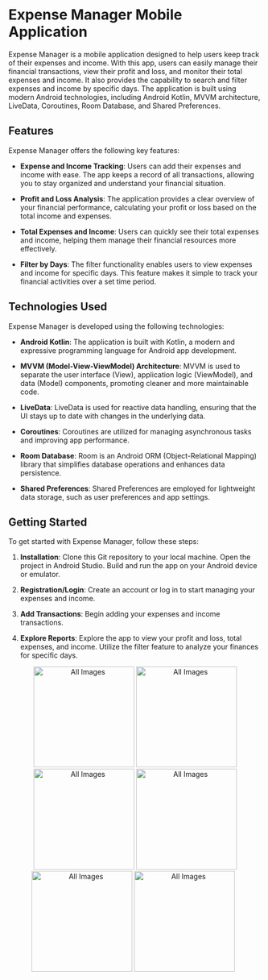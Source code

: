 # Expense Manager Mobile Application

Expense Manager is a mobile application designed to help users keep track of their expenses and income. With this app, users can easily manage their financial transactions, view their profit and loss, and monitor their total expenses and income. It also provides the capability to search and filter expenses and income by specific days. The application is built using modern Android technologies, including Android Kotlin, MVVM architecture, LiveData, Coroutines, Room Database, and Shared Preferences.

## Features

Expense Manager offers the following key features:

- **Expense and Income Tracking**: Users can add their expenses and income with ease. The app keeps a record of all transactions, allowing you to stay organized and understand your financial situation.

- **Profit and Loss Analysis**: The application provides a clear overview of your financial performance, calculating your profit or loss based on the total income and expenses.

- **Total Expenses and Income**: Users can quickly see their total expenses and income, helping them manage their financial resources more effectively.

- **Filter by Days**: The filter functionality enables users to view expenses and income for specific days. This feature makes it simple to track your financial activities over a set time period.

## Technologies Used

Expense Manager is developed using the following technologies:

- **Android Kotlin**: The application is built with Kotlin, a modern and expressive programming language for Android app development.

- **MVVM (Model-View-ViewModel) Architecture**: MVVM is used to separate the user interface (View), application logic (ViewModel), and data (Model) components, promoting cleaner and more maintainable code.

- **LiveData**: LiveData is used for reactive data handling, ensuring that the UI stays up to date with changes in the underlying data.

- **Coroutines**: Coroutines are utilized for managing asynchronous tasks and improving app performance.

- **Room Database**: Room is an Android ORM (Object-Relational Mapping) library that simplifies database operations and enhances data persistence.

- **Shared Preferences**: Shared Preferences are employed for lightweight data storage, such as user preferences and app settings.

## Getting Started

To get started with Expense Manager, follow these steps:

1. **Installation**: Clone this Git repository to your local machine. Open the project in Android Studio. Build and run the app on your Android device or emulator.

2. **Registration/Login**: Create an account or log in to start managing your expenses and income.

3. **Add Transactions**: Begin adding your expenses and income transactions.

4. **Explore Reports**: Explore the app to view your profit and loss, total expenses, and income. Utilize the filter feature to analyze your finances for specific days.

 <p align="center">
<img src="https://github.com/Aadulrehman/ExpenseManager/assets/100299631/90b9740f-97a6-40a2-80af-6194f06dfe93" alt="All Images" width="200" />
  <img src="https://github.com/Aadulrehman/ExpenseManager/assets/100299631/0a874c4c-aead-4046-9507-76941b03ea52" alt="All Images" width="200" />
<img src="https://github.com/Aadulrehman/ExpenseManager/assets/100299631/eb762182-80db-42da-a9a3-be520d03fcff" alt="All Images" width="200" />
<img src="https://github.com/Aadulrehman/ExpenseManager/assets/100299631/83119abb-8fee-48f9-9fa8-00483e82775f" alt="All Images" width="200" />
<img src="https://github.com/Aadulrehman/ExpenseManager/assets/100299631/5ff50058-8e74-46d5-83e8-26f41c3d289e" alt="All Images" width="200" />
<img src="https://github.com/Aadulrehman/ExpenseManager/assets/100299631/b96ae90e-f49a-4295-82e5-7d80f8004da6" alt="All Images" width="200" />
 </p>



